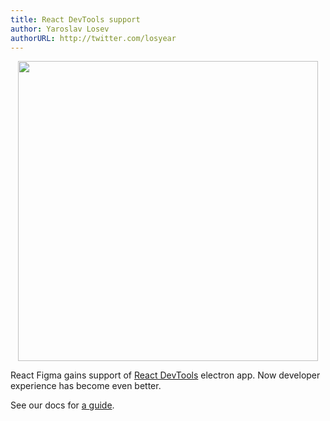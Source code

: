 ```yaml
---
title: React DevTools support
author: Yaroslav Losev
authorURL: http://twitter.com/losyear
---
```


<p align="center"><img src="https://media.giphy.com/media/fSYEFDJ4b1Z3cDYXqK/giphy.gif" width="480" /></p>

React Figma gains support of [React DevTools](https://github.com/facebook/react/tree/master/packages/react-devtools) electron app.
Now developer experience has become even better.

See our docs for [a guide](docs/devtools).
